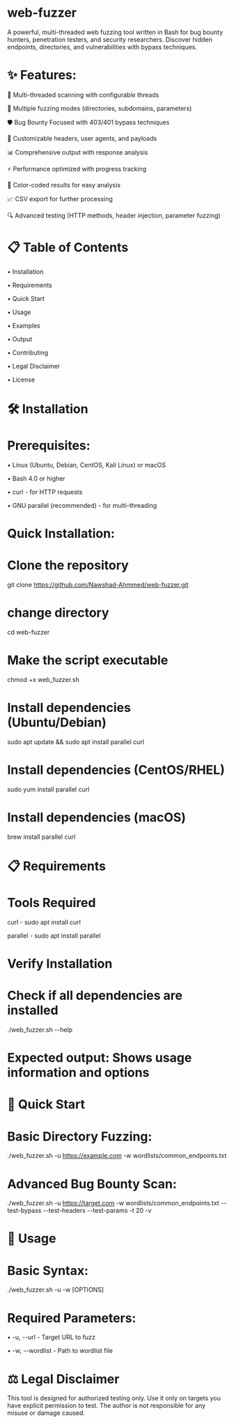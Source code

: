 # web-fuzzer
A powerful, multi-threaded web fuzzing tool written in Bash for bug bounty hunters, penetration testers, and security researchers. Discover hidden endpoints, directories, and vulnerabilities with bypass techniques.

# ✨ Features:
🚀 Multi-threaded scanning with configurable threads

🎯 Multiple fuzzing modes (directories, subdomains, parameters)

🛡️ Bug Bounty Focused with 403/401 bypass techniques

🔧 Customizable headers, user agents, and payloads

📊 Comprehensive output with response analysis

⚡ Performance optimized with progress tracking

🎨 Color-coded results for easy analysis

📈 CSV export for further processing

🔍 Advanced testing (HTTP methods, header injection, parameter fuzzing)

# 📋 Table of Contents
• Installation

• Requirements

• Quick Start

• Usage

• Examples

• Output

• Contributing

• Legal Disclaimer

• License

# 🛠️ Installation
# Prerequisites: 
• Linux (Ubuntu, Debian, CentOS, Kali Linux) or macOS

• Bash 4.0 or higher

• curl - for HTTP requests

• GNU parallel (recommended) - for multi-threading

# Quick Installation:
# Clone the repository
git clone https://github.com/Nawshad-Ahmmed/web-fuzzer.git

# change directory
cd web-fuzzer

# Make the script executable
chmod +x web_fuzzer.sh

# Install dependencies (Ubuntu/Debian)
sudo apt update && sudo apt install parallel curl

# Install dependencies (CentOS/RHEL)
sudo yum install parallel curl

# Install dependencies (macOS)
brew install parallel curl

# 📋 Requirements
# Tools Required 
curl - sudo apt install curl

parallel - sudo apt install parallel

# Verify Installation
# Check if all dependencies are installed
./web_fuzzer.sh --help

# Expected output: Shows usage information and options

# 🚀 Quick Start

# Basic Directory Fuzzing:
./web_fuzzer.sh -u https://example.com -w wordlists/common_endpoints.txt

# Advanced Bug Bounty Scan:
./web_fuzzer.sh -u https://target.com -w wordlists/common_endpoints.txt --test-bypass --test-headers --test-params -t 20 -v

# 📖 Usage
# Basic Syntax: 
./web_fuzzer.sh -u <URL> -w <WORDLIST> [OPTIONS]

# Required Parameters:
• -u, --url - Target URL to fuzz

• -w, --wordlist - Path to wordlist file

# ⚖️ Legal Disclaimer

This tool is designed for authorized testing only. Use it only on targets you have explicit permission to test. The author is not responsible for any misuse or damage caused.




